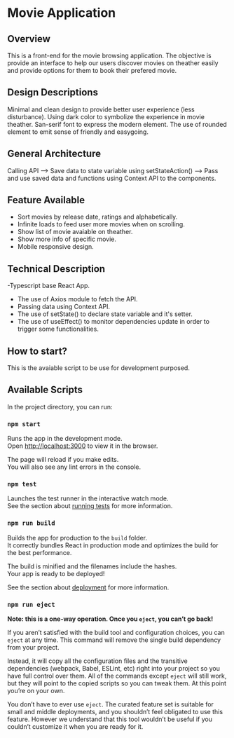 # Movie Application

## Overview

This is a front-end for the movie browsing application. The objective is provide an interface to help our users discover movies on theather easily and provide options for them to book their prefered movie.


## Design Descriptions

Minimal and clean design to provide better user experience (less disturbance).
Using dark color to symbolize the experience in movie theather.
San-serif font to express the modern element.
The use of rounded element to emit sense of friendly and easygoing.

## General Architecture

Calling API --> Save data to state variable using setStateAction() --> Pass and use saved data and functions using Context API to the components.

## Feature Available

- Sort movies by release date, ratings and alphabetically.
- Infinite loads to feed user more movies when on scrolling.
- Show list of movie avaiable on theather.
- Show more info of specific movie.
- Mobile responsive design.

## Technical Description

-Typescript base React App.
- The use of Axios module to fetch the API.
- Passing data using Context API.
- The use of setState() to declare state variable and it's setter.
- The use of useEffect() to monitor dependencies update in order to trigger some functionalities.


## How to start? 

This is the avaiable script to be use for development purposed.

## Available Scripts

In the project directory, you can run:

### `npm start`

Runs the app in the development mode.\
Open [http://localhost:3000](http://localhost:3000) to view it in the browser.

The page will reload if you make edits.\
You will also see any lint errors in the console.

### `npm test`

Launches the test runner in the interactive watch mode.\
See the section about [running tests](https://facebook.github.io/create-react-app/docs/running-tests) for more information.

### `npm run build`

Builds the app for production to the `build` folder.\
It correctly bundles React in production mode and optimizes the build for the best performance.

The build is minified and the filenames include the hashes.\
Your app is ready to be deployed!

See the section about [deployment](https://facebook.github.io/create-react-app/docs/deployment) for more information.

### `npm run eject`

**Note: this is a one-way operation. Once you `eject`, you can’t go back!**

If you aren’t satisfied with the build tool and configuration choices, you can `eject` at any time. This command will remove the single build dependency from your project.

Instead, it will copy all the configuration files and the transitive dependencies (webpack, Babel, ESLint, etc) right into your project so you have full control over them. All of the commands except `eject` will still work, but they will point to the copied scripts so you can tweak them. At this point you’re on your own.

You don’t have to ever use `eject`. The curated feature set is suitable for small and middle deployments, and you shouldn’t feel obligated to use this feature. However we understand that this tool wouldn’t be useful if you couldn’t customize it when you are ready for it.

